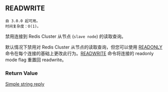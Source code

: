 ## READWRITE

    自 3.0.0 起可用。
    时间复杂度：O(1)。

禁用连接到 Redis Cluster 从节点 (`slave node`) 的读取查询。

默认情况下禁用对 Redis Cluster 从节点的读取查询，但您可以使用 [READONLY](READONLY.md) 命令在每个连接的基础上更改此行为。[READWRITE](READWRITE.md) 命令将连接的 readonly mode flag 重置回 readwrite。

### Return Value

[Simple string reply](../topics/protocol.md#resp-simple-strings)
